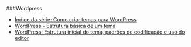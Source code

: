 ###Wordpress
* [Índice da série: Como criar temas para WordPress](http://blog.da2k.com.br/2015/01/11/indice-da-serie-como-criar-temas-para-wordpress/)
* [WordPress - Estrutura básica de um tema](http://blog.da2k.com.br/2015/01/09/wordpress-estrutura-basica-de-um-tema/)
* [WordPress: Estrutura inicial do tema, padrões de codificação e uso do editor](http://blog.da2k.com.br/2015/01/12/wordpress-estrutura-inicial-do-tema-padroes-de-codificacao-e-uso-do-editor/)

